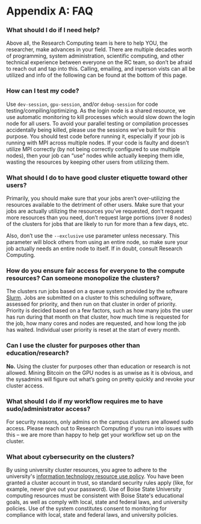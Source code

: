 # Appendix A: FAQ

### **What should I do if I need help?**

Above all, the Research Computing team is here to help YOU, the researcher, make advances in your field. There are multiple decades worth of programming, system administration, scientific computing, and other technical experience between everyone on the RC team, so don’t be afraid to reach out and tap into this. Calling, emailing, and inperson vists can all be utilized and info of the following can be found at the bottom of this page. 

### **How can I test my code?**

Use `dev-session`, `gpu-session`, and/or `debug-session` for code testing/compiling/optimizing. As the login node is a shared resource, we use automatic monitoring to kill processes which would slow down the login node for all users. To avoid your parallel testing or compilation processes accidentally being killed, please use the sessions we’ve built for this purpose. You should test code before running it, especially if your job is running with MPI across multiple nodes. If your code is faulty and doesn’t utilize MPI correctly (by not being correctly configured to use multiple nodes), then your job can “use” nodes while actually keeping them idle, wasting the resources by keeping other users from utilizing them.

### **What should I do to have good cluster etiquette toward other users?**

Primarily, you should make sure that your jobs aren’t over-utilizing the resources available to the detriment of other users. Make sure that your jobs are actually utilizing the resources you’ve requested, don’t request more resources than you need, don’t request large portions (over 8 nodes) of the clusters for jobs that are likely to run for more than a few days, etc.

Also, don’t use the `--exclusive` use parameter unless necessary. This parameter will block others from using an entire node, so make sure your job actually needs an entire node to itself. If in doubt, consult Research Computing.

### **How do you ensure fair access for everyone to the compute resources? Can someone monopolize the clusters?**

The clusters run jobs based on a queue system provided by the software [Slurm](https://slurm.schedmd.com/documentation.html). Jobs are submitted on a cluster to this scheduling software, assessed for priority, and then run on that cluster in order of priority. Priority is decided based on a few factors, such as how many jobs the user has run during that month on that cluster, how much time is requested for the job, how many cores and nodes are requested, and how long the job has waited. Individual user priority is reset at the start of every month.

### **Can I use the cluster for purposes other than education/research?**

**No.** Using the cluster for purposes other than education or research is not allowed. Mining Bitcoin on the GPU nodes is as unwise as it is obvious, and the sysadmins will figure out what’s going on pretty quickly and revoke your cluster access.

### **What should I do if my workflow requires me to have sudo/administrator access?**

For security reasons, only admins on the campus clusters are allowed sudo access. Please reach out to Research Computing if you run into issues with this – we are more than happy to help get your workflow set up on the cluster.

### **What about cybersecurity on the clusters?**

By using university cluster resources, you agree to adhere to the university's [information technology resource use policy](https://www.boisestate.edu/policy/information-technology/information-technology-resource-use/). You have been granted a cluster account in trust, so standard security rules apply (like, for example, never give out your password). Use of Boise State University computing resources must be consistent with Boise State's educational goals, as well as comply with local, state and federal laws, and university policies. Use of the system constitutes consent to monitoring for compliance with local, state and federal laws, and university policies.

